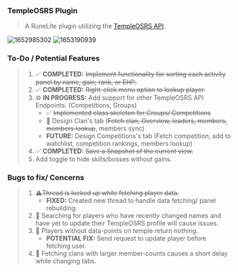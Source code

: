 ### TempleOSRS Plugin

> A RuneLite plugin utilizing the [TempleOSRS API](https://templeosrs.com/api_doc.php). <br>

![1652985302](https://user-images.githubusercontent.com/60162255/169375155-3bf2767d-865a-4c9e-8e8f-52ff9c2e109b.png)
![1653190939](https://user-images.githubusercontent.com/60162255/169677657-ede1ef70-2dc8-4ab9-a1aa-23fa3e02b29c.png)

### To-Do / Potential Features

> 1. ✅ **COMPLETED:** ~~Implement functionality for sorting each activity panel by name, gain, rank, or EHP.~~
> 2. ✅ **COMPLETED:** ~~Right-click menu option to lookup player.~~
> 3. ⚙️ **IN PROGRESS:** Add support for other TempleOSRS API Endpoints. (Competitions, Groups)
>     * ✅ ~~Implemented class skeleton for Groups/ Competitions~~
>     * 🔧 Design Clan's tab (~~Fetch clan, Overview, leaders, members, members lookup~~, members sync)
>     * **FUTURE:** Design Competitions's tab (Fetch competition, add to watchlist, competition rankings, members lookup)
> 4. ✅ **COMPLETED:** ~~Save a Snapshot of the current view.~~
> 5. Add toggle to hide skills/bosses without gains.

### Bugs to fix/ Concerns

> 1. ⚠️~~Thread is locked up while fetching player data.~~
>    * **FIXED:** Created new thread to handle data fetching/ panel rebuilding
> 2. 📓 Searching for players who have recently changed names and have yet to update their TempleOSRS profile will cause issues.
> 3. 📓 Players without data-points on temple return nothing.
>    * **POTENTIAL FIX:** Send request to update player before fetching user.
> 4. 📓 Fetching clans with larger member-counts causes a short delay while changing tabs.
